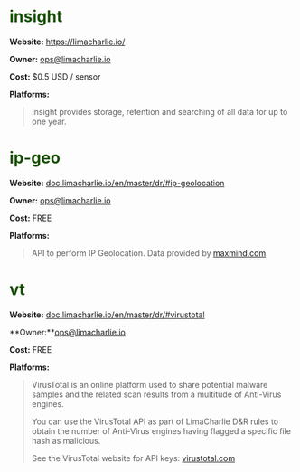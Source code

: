 # <span style="color:#185000">insight</span>

**Website:** https://limacharlie.io/ 

**Owner:** ops@limacharlie.io 

**Cost:** $0.5 USD / sensor 

**Platforms:**

>Insight provides storage, retention and searching of all data for up to one year.

# <span style="color:#185000">ip-geo</span>

**Website:** [doc.limacharlie.io/en/master/dr/#ip-geolocation](http://doc.limacharlie.io/en/master/dr/#ip-geolocation)

**Owner:** ops@limacharlie.io

**Cost:** FREE

**Platforms:**

>API to perform IP Geolocation. Data provided by [maxmind.com](https://maxmind.com).

# <span style="color:#185000">vt</span>

**Website:** [doc.limacharlie.io/en/master/dr/#virustotal](http://doc.limacharlie.io/en/master/dr/#virustotal)

**Owner:**ops@limacharlie.io

**Cost:** FREE

**Platforms:**

>VirusTotal is an online platform used to share potential malware samples and the related scan results from a multitude of Anti-Virus engines.
>
>You can use the VirusTotal API as part of LimaCharlie D&R rules to obtain the number of Anti-Virus engines having flagged a specific file hash as malicious.
>
>See the VirusTotal website for API keys: [virustotal.com](https://virustotal.com)


